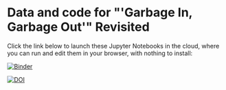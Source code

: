 # Data and code for "'Garbage In, Garbage Out'" Revisited

Click the link below to launch these Jupyter Notebooks in the cloud, where you can run and edit them in your browser, with nothing to install:

[![Binder](https://mybinder.org/badge_logo.svg)](https://mybinder.org/v2/gh/staeiou/gigo_2021_qss/HEAD)



[![DOI](https://zenodo.org/badge/374184441.svg)](https://zenodo.org/badge/latestdoi/374184441)

